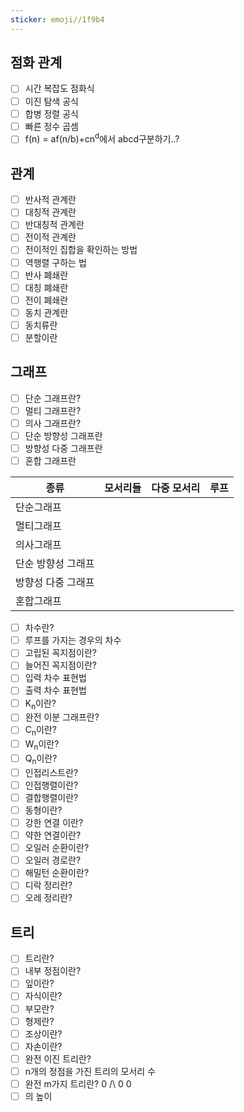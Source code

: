 ```yaml
---
sticker: emoji//1f9b4
---
```

## 점화 관계
- [ ] 시간 복잡도 점화식
- [ ] 이진 탐색 공식
- [ ] 합병 정렬 공식
- [ ] 빠른 정수 곱셈
- [ ] f(n) = af(n/b)+cn<sup>d</sup>에서 abcd구분하기..?
## 관계
- [ ] 반사적 관계란
- [ ] 대칭적 관계란
- [ ] 반대칭적 관계란
- [ ] 전이적 관계란
- [ ] 전이적인 집합을 확인하는 방법
- [ ] 역행렬 구하는 법
- [ ] 반사 폐쇄란
- [ ] 대칭 폐쇄란
- [ ] 전이 폐쇄란
- [ ] 동치 관계란
- [ ] 동치류란
- [ ] 분할이란
## 그래프
- [ ] 단순 그래프란?
- [ ] 멀티 그래프란?
- [ ] 의사 그래프란?
- [ ] 단순 방향성 그래프란
- [ ] 방향성 다중 그래프란
- [ ] 혼합 그래프란

| 종류               | 모서리들 | 다중 모서리 | 루프 |
| ------------------ | -------- | ----------- | ------- |
| 단순그래프         |          |             |          |
| 멀티그래프         |          |             |      |
| 의사그래프         |          |             |      |
| 단순 방향성 그래프 |          |             |      |
| 방향성 다중 그래프 |          |             |      |
| 혼합그래프         |          |             |      |

- [ ] 차수란?
- [ ] 루프를 가지는 경우의 차수
- [ ] 고립된 꼭지점이란?
- [ ] 늘어진 꼭지점이란?
- [ ] 입력 차수 표현법
- [ ] 출력 차수 표현법
- [ ] K<sub>n</sub>이란?
- [ ] 완전 이분 그래프란?
- [ ] C<sub>n</sub>이란?
- [ ] W<sub>n</sub>이란?
- [ ] Q<sub>n</sub>이란?
- [ ] 인접리스트란?
- [ ] 인접행렬이란?
- [ ] 결합행렬이란?
- [ ] 동형이란?
- [ ] 강한 연결 이란?
- [ ] 약한 연결이란?
- [ ] 오일러 순환이란?
- [ ] 오일러 경로란?
- [ ] 해밀턴 순환이란?
- [ ] 디락 정리란?
- [ ] 오레 정리란?
## 트리
- [ ] 트리란?
- [ ] 내부 정점이란?
- [ ] 잎이란?
- [ ] 자식이란?
- [ ] 부모란?
- [ ] 형제란?
- [ ] 조상이란?
- [ ] 자손이란?
- [ ] 완전 이진 트리란?
- [ ] n개의 정점을 가진 트리의 모서리 수
- [ ] 완전 m가지 트리란?
0
/\\
0 0
- [ ] 의 높이